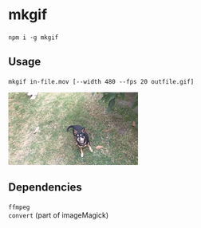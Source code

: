 # mkgif
`npm i -g mkgif`  
## Usage
`mkgif in-file.mov [--width 480 --fps 20 outfile.gif]`

![dog doing trick gif](test/test.gif)  

## Dependencies
`ffmpeg`  
`convert` (part of imageMagick)  
